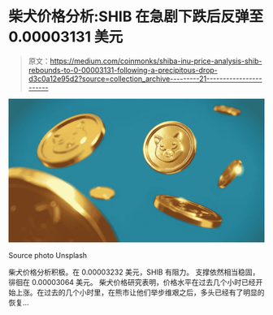 # 柴犬价格分析:SHIB 在急剧下跌后反弹至 0.00003131 美元

> 原文：<https://medium.com/coinmonks/shiba-inu-price-analysis-shib-rebounds-to-0-00003131-following-a-precipitous-drop-d3c0a12e95d2?source=collection_archive---------21----------------------->

![](img/1ac614237a0eeb394dfcc86f7ca9d13a.png)

Source photo Unsplash

柴犬价格分析积极。在 0.00003232 美元，SHIB 有阻力。
支撑依然相当稳固，徘徊在 0.00003064 美元。
柴犬价格研究表明，价格水平在过去几个小时已经开始上涨。在过去的几个小时里，在熊市让他们举步维艰之后，多头已经有了明显的恢复…